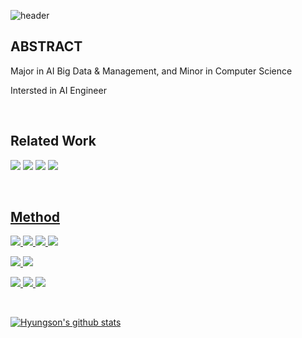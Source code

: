 ![header](https://capsule-render.vercel.app/api?type=shark&color=151515&height=300&section=header&text=WELCOME%&fontSize=90&fontAlignY=38&textBig=9f9f9f&fontColor=d6ace6&animation=twinkling&desc=Hyungson%20GitHub%&descAlignY=51&descAlign=62)

## ABSTRACT
Major in AI Big Data & Management, and Minor in Computer Science

Intersted in AI Engineer

<br/>

## Related Work


  <a href="mailto:gudqls3157@gmail.com"><img src="https://img.shields.io/badge/gudqls3157@gmail.com-d14836?style=flat-square&logo=Gmail&logoColor=ffffff&link=gudqls3157@gmail.com"/></a>
  <a href="https://blog.naver.com/gudqls1940"><img src="https://img.shields.io/badge/essay%20blog-03C75A?style=flat-square&logo=Naver&logoColor=white"/></a> 
  <a href="https://velog.io/@hyungson"><img src="https://img.shields.io/badge/Tech%20velog-11B48A?style=flat-square&logo=Vimeo&logoColor=white&link=https://velog.io/@zaman17"/></a>
  <a href="https://huggingface.co/hyungbinyim"><img src="https://img.shields.io/badge/Huggingface-ffdd00?style=flat-square&logo=Huggingface&logoColor=white"/> 


<br/>


## Method

 <img src="https://img.shields.io/badge/Python-3776AB?style=flat-square&logo=Python&logoColor=white"/> <img src="https://img.shields.io/badge/MySQL-4479A1?style=flat-square&logo=MySQL&logoColor=white"/> 
 <img src="https://img.shields.io/badge/Pytorch-EE4C2C?style=flat-square&logo=Pytorch&logoColor=white"/> <img src="https://img.shields.io/badge/TensorFlow-FF6F00?style=flat-square&logo=TensorFlow&logoColor=white"/> 
 
 
  <img src="https://img.shields.io/badge/Streamlit-FF4B4B?style=flat-square&logo=Streamlit&logoColor=white"/> <img src="https://img.shields.io/badge/Gradio-FF9E0F?style=flat-square&logo=Gradio&logoColor=white"/> 
  

  <img src="https://img.shields.io/badge/Langchain-006600?style=flat-square&logo=Langchain&logoColor=white"> <img src="https://img.shields.io/badge/OpenAI-412991?style=flat-square&logo=OpenAI&logoColor=white"> <img src="https://img.shields.io/badge/azure-%230072C6.svg?style=flat-square&logo=microsoftazure&logoColor=white">
  
<br/>


![Hyungson's github stats](https://github-readme-stats.vercel.app/api?username=Hyungson&show_icons=true)

